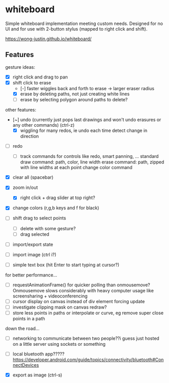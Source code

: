 # whiteboard

Simple whiteboard implementation meeting custom needs.
Designed for no UI and for use with 2-button stylus (mapped to right click and shift).

https://wong-justin.github.io/whiteboard/

## Features

gesture ideas:
- [x] right click and drag to pan
- [x] shift click to erase
    - [-] faster wiggles back and forth to erase -> larger eraser radius
    - [x] erase by deleting paths,
    not just creating white lines
    - [ ] erase by selecting polygon around paths to delete?

other features:
- [~] undo (currently just pops last drawings and won't undo erasures or any other commands) (ctrl-z)
    - [x] wiggling for many redos, ie undo each time detect change in direction
- [ ] redo
    - [ ] track commands for controls like redo, smart panning, ...
    standard draw command: path, color, line width
    erase command: path, zipped with line widths at each point
    change color command
- [x] clear all (spacebar)
- [x] zoom in/out
    - [x] right click + drag slider at top right?

- [x] change colors (r,g,b keys and f for black)

- [ ] shift drag to select points
    - [ ] delete with some gesture?
    - [ ] drag selected

- [ ] import/export state
- [ ] import image (ctrl i?)
- [ ] simple text box (hit Enter to start typing at cursor?)

for better performance...
- [ ] requestAnimationFrame() for quicker polling than onmousemove? Onmousemove slows considerably with heavy computer usage like screensharing + videoconferencing
- [ ] cursor display on canvas instead of div element forcing update
- [ ] investigate clipping mask on canvas redraw?
- [ ] store less points in paths or interpolate or curve, eg remove super close points in a path

down the road...
- [ ] networking to communicate between two people??i guess just hosted on a little server using sockets or something
- [ ] local bluetooth app?????
    https://developer.android.com/guide/topics/connectivity/bluetooth#ConnectDevices

- [x] export as image (ctrl-s)
